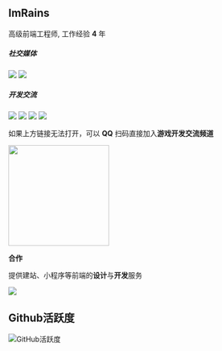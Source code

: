 ## ImRains

高级前端工程师, 工作经验 **4** 年

##### **社交媒体**

[![](https://cdn.jsdelivr.net/gh/ImRains/imrains-img-cloud/docs/202401111233088.svg)](https://space.bilibili.com/66079515)
[![](https://cdn.jsdelivr.net/gh/ImRains/imrains-img-cloud/docs/202401111233792.svg)](https://www.youtube.com/channel/UCAJ3MO6nyN6m0rcz4bY5Zmg)

##### **开发交流**

[![](https://cdn.jsdelivr.net/gh/ImRains/imrains-img-cloud/docs/202401111234379.svg)](https://github.com/ImRains)
[![](https://cdn.jsdelivr.net/gh/ImRains/imrains-img-cloud/docs/202401111235193.svg)](https://discord.gg/8M8PSegv)
[![](https://cdn.jsdelivr.net/gh/ImRains/imrains-img-cloud/docs/202401111235460.svg)](https://qm.qq.com/cgi-bin/qm/qr?k=a8CnhsEHJXTb60tV6DDLVciOaRrlO7AP&jump_from=webapi&authKey=7twNXNsdcjjI55eSjFF199tPeNfTq2DXoDEmYp7nElwhI8pIpI/ffJeVW+k3QI8b)
[![](https://cdn.jsdelivr.net/gh/ImRains/imrains-img-cloud/docs/202401111235570.svg)](https://qun.qq.com/qqweb/qunpro/share?_wv=3&_wwv=128&appChannel=share&biz=ka&businessType=5&from=181075&inviteCode=21ZFzxfJ84j&mainSourceId=qr_code&subSourceId=pic3&jumpsource=shorturl#/pc)

如果上方链接无法打开，可以  **QQ**  扫码直接加入**游戏开发交流频道**

<div><img src="https://cdn.jsdelivr.net/gh/ImRains/imrains-img-cloud/docs/202401102125613.png" style="width:200px;" /></div>

**合作**

提供建站、小程序等前端的**设计**与**开发**服务

[![](https://cdn.jsdelivr.net/gh/ImRains/imrains-img-cloud/docs/202401111237414.svg)](mailto:hello@imrains.com)

## Github活跃度

![GitHub活跃度](https://github-readme-stats.vercel.app/api?username=ImRains&show_icons=true)
